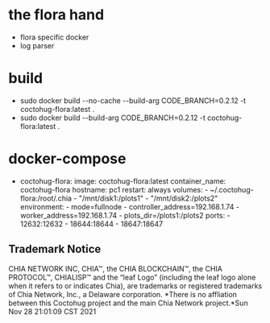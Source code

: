 # the flora hand
- flora specific docker
- log parser

# build
- sudo docker build --no-cache --build-arg CODE_BRANCH=0.2.12 -t coctohug-flora:latest .
- sudo docker build --build-arg CODE_BRANCH=0.2.12 -t coctohug-flora:latest .

# docker-compose
- coctohug-flora: 
        image: coctohug-flora:latest 
        container_name: coctohug-flora
        hostname: pc1 
        restart: always 
        volumes: 
            - ~/.coctohug-flora:/root/.chia 
            - "/mnt/disk1:/plots1" 
            - "/mnt/disk2:/plots2" 
        environment: 
            - mode=fullnode 
            - controller_address=192.168.1.74 
            - worker_address=192.168.1.74
            - plots_dir=/plots1:/plots2 
        ports: 
            - 12632:12632 
            - 18644:18644 
            - 18647:18647

## Trademark Notice
CHIA NETWORK INC, CHIA™, the CHIA BLOCKCHAIN™, the CHIA PROTOCOL™, CHIALISP™ and the “leaf Logo” (including the leaf logo alone when it refers to or indicates Chia), are trademarks or registered trademarks of Chia Network, Inc., a Delaware corporation. *There is no affliation between this Coctohug project and the main Chia Network project.*Sun Nov 28 21:01:09 CST 2021
